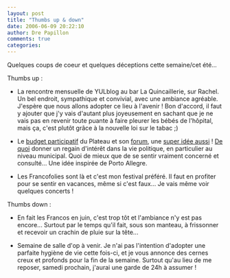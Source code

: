 ```yaml
---
layout: post
title: "Thumbs up & down"
date: 2006-06-09 20:22:10
author: Dre Papillon
comments: true
categories: 
---
```



Quelques coups de coeur et quelques déceptions cette semaine/cet été...

Thumbs up :

- La rencontre mensuelle de YULblog au bar La Quincaillerie, sur Rachel.  Un bel endroit, sympathique et convivial, avec une ambiance agréable.  J'espère que nous allons adopter ce lieu à l'avenir !  Bon d'accord, il faut y ajouter que j'y vais d'autant plus joyeusement en sachant que je ne vais pas en revenir toute puante à faire pleurer les bébés de l'hôpital, mais ça, c'est plutôt grâce à la nouvelle loi sur le tabac ;)

- Le [budget participatif](http://ville.montreal.qc.ca/portal/page?_pageid=98,2993584&_dad=portal&_schema=PORTAL) du Plateau et son [forum](http://ville.montreal.qc.ca/portal/page?_pageid=98,1481927&_dad=portal&_schema=PORTAL), une [super idée aussi](http://www.ledevoir.com/2006/06/09/111251.html) !  [De quoi](http://www.arrondissement.com/plateaumontroyal/Fildepresse/FilPresseDetail.asp?Id=3993) donner un regain d'intérêt dans la vie politique, en particulier au niveau municipal.  Quoi de mieux que de se sentir vraiment concerné et consulté...  Une idée inspirée de Porto Allegre.

- Les Francofolies sont là et c'est mon festival préféré.  Il faut en profiter pour se sentir en vacances, même si c'est faux...  Je vais même voir quelques concerts !

Thumbs down :

- En fait les Francos en juin, c'est trop tôt et l'ambiance n'y est pas encore...  Surtout par le temps qu'il fait, sous son manteau, à frissonner et recevoir un crachin de pluie sur la tête...

- Semaine de salle d'op à venir.  Je n'ai pas l'intention d'adopter une parfaite hygiène de vie cette fois-ci, et je vous annonce des cernes creux et profonds pour la fin de la semaine.  Surtout qu'au lieu de me reposer, samedi prochain, j'aurai une garde de 24h à assumer !